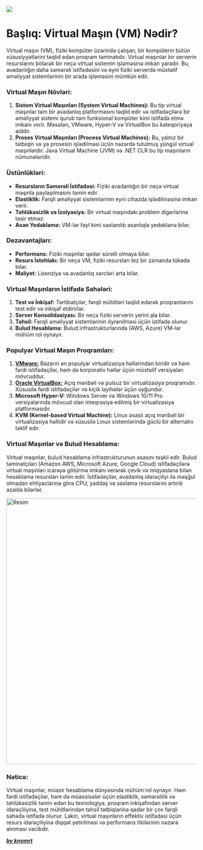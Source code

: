 ![](../Img/vm-1.avif)

# Başlıq: Virtual Maşın (VM) Nədir?

Virtual maşın (VM), fiziki kompüter üzərində çalışan, bir kompüterin bütün xüsusiyyətlərini təqlid edən proqram təminatıdır. Virtual maşınlar bir serverin resurslarını bölərək bir neçə virtual sistemin işləməsinə imkan yaradır. Bu, avadanlığın daha səmərəli istifadəsini və eyni fiziki serverdə müxtəlif əməliyyat sistemlərinin bir arada işləməsini mümkün edir.

### Virtual Maşın Növləri:
1. **Sistem Virtual Maşınları (System Virtual Machines):** Bu tip virtual maşınlar tam bir avadanlıq platformasını təqlid edir və istifadəçilərə bir əməliyyat sistemi qurub tam funksional kompüter kimi istifadə etmə imkanı verir. Məsələn, VMware, Hyper-V və VirtualBox bu kateqoriyaya aiddir.
2. **Proses Virtual Maşınları (Process Virtual Machines):** Bu, yalnız bir tətbiqin və ya prosesin işlədilməsi üçün nəzərdə tutulmuş yüngül virtual maşınlardır. Java Virtual Machine (JVM) və .NET CLR bu tip maşınların nümunələridir.

### Üstünlükləri:

- **Resursların Səmərəli İstifadəsi:** Fiziki avadanlığın bir neçə virtual maşınla paylaşılmasını təmin edir.
- **Elastiklik:** Fərqli əməliyyat sistemlərinin eyni cihazda işlədilməsinə imkan verir.
- **Təhlükəsizlik və İzolyasiya:** Bir virtual maşındakı problem digərlərinə təsir etməz.
- **Asan Yedəkləmə:** VM-lər fayl kimi saxlanılıb asanlıqla yedəklənə bilər.

### Dezavantajları:

- **Performans:** Fiziki maşınlar qədər sürətli olmaya bilər.
- **Resurs İstehlakı:** Bir neçə VM, fiziki resursları tez bir zamanda tükədə bilər.
- **Maliyet:** Lisenziya və avadanlıq xərcləri arta bilər.

### Virtual Maşınların İstifadə Sahələri:

1. **Test və İnkişaf:** Tərtibatçılar, fərqli mühitləri təqlid edərək proqramlarını test edir və inkişaf etdirirlər.
2. **Server Konsolidasiyası:** Bir neçə fiziki serverin yerini ala bilər.
3. **Təhsil:** Fərqli əməliyyat sistemlərinin öyrənilməsi üçün istifadə olunur.
4. **Bulud Hesablama:** Bulud infrastrukturlarında (AWS, Azure) VM-lər mühüm rol oynayır.

### Populyar Virtual Maşın Proqramları:

1. [**VMware:**](https://blogs.vmware.com/workstation/2024/05/vmware-workstation-pro-now-available-free-for-personal-use.html) Bazarın ən populyar virtualizasiya həllərindən biridir və həm fərdi istifadəçilər, həm də korporativ həllər üçün müxtəlif versiyaları mövcuddur.
2. [**Oracle VirtualBox:**](https://www.virtualbox.org/) Açıq mənbəli və pulsuz bir virtualizasiya proqramıdır. Xüsusilə fərdi istifadəçilər və kiçik layihələr üçün uyğundur.
3. **Microsoft Hyper-V:** Windows Server və Windows 10/11 Pro versiyalarında mövcud olan inteqrasiya edilmiş bir virtualizasiya platformasıdır.
4. **KVM (Kernel-based Virtual Machine):** Linux əsaslı açıq mənbəli bir virtualizasiya həllidir və xüsusilə Linux sistemlərində güclü bir alternativ təklif edir.

### Virtual Maşınlar və Bulud Hesablama:

Virtual maşınlar, bulud hesablama infrastrukturunun əsasını təşkil edir. Bulud təminatçıları (Amazon AWS, Microsoft Azure, Google Cloud) istifadəçilərə virtual maşınları icarəyə götürmə imkanı verərək çevik və miqyaslana bilən hesablama resursları təmin edir. İstifadəçilər, avadanlıq idarəçiliyi ilə məşğul olmadan ehtiyaclarına görə CPU, yaddaş və saxlama resurslarını artırıb azalda bilərlər.

<img src="../Img/vm-2.avif" alt="Resim" width="700"/>

### Nəticə:

Virtual maşınlar, müasir hesablama dünyasında mühüm rol oynayır. Həm fərdi istifadəçilər, həm də müəssisələr üçün elastiklik, səmərəlilik və təhlükəsizlik təmin edən bu texnologiya, proqram inkişafından server idarəçiliyinə, test mühitlərindən təhsil tətbiqlərinə qədər bir çox fərqli sahədə istifadə olunur. Lakin, virtual maşınların effektiv istifadəsi üçün resurs idarəçiliyinə diqqət yetirilməsi və performans itkilərinin nəzərə alınması vacibdir.

[**_by knvmrt_**](https://github.com/knvmrt)
